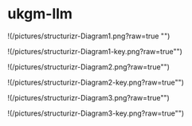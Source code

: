 # ukgm-llm

!(/pictures/structurizr-Diagram1.png?raw=true "")


!(/pictures/structurizr-Diagram1-key.png?raw=true"")


!(/pictures/structurizr-Diagram2.png?raw=true"")

!(/pictures/structurizr-Diagram2-key.png?raw=true"")

!(/pictures/structurizr-Diagram3.png?raw=true"")

!(/pictures/structurizr-Diagram3-key.png?raw=true"")